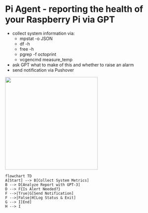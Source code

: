 # Pi Agent - reporting the health of your Raspberry Pi via GPT

- collect system information via:
   - mpstat -o JSON
   - df -h
   - free -h
   - pgrep -f octoprint
   - vcgencmd measure_temp
 - ask GPT what to make of this and whether to raise an alarm
 - send notification via Pushover



<img src="https://github.com/remcoder/pi-agent/assets/461650/604f182c-b838-4b75-bb16-8824d6e74fd0" width=300 />

```mermaid
flowchart TD 
A[Start] --> B[Collect System Metrics]
B --> D[Analyze Report with GPT-3]
D --> F{Is Alert Needed?}
F -->|True|G[Send Notification]
F -->|False|H[Log Status & Exit] 
G --> I[End] 
H --> I
```
